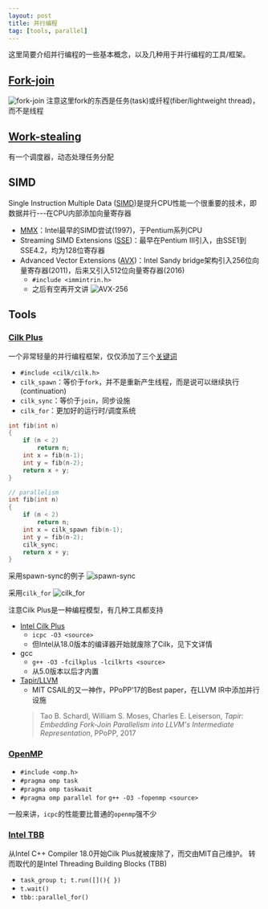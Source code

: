 ```yaml
---
layout: post
title: 并行编程
tag: [tools, parallel]
---
```


这里简要介绍并行编程的一些基本概念，以及几种用于并行编程的工具/框架。

<!--more-->

## [Fork-join](https://en.wikipedia.org/wiki/Fork%E2%80%93join_model)
![fork-join](https://upload.wikimedia.org/wikipedia/commons/thumb/f/f1/Fork_join.svg/400px-Fork_join.svg.png)
注意这里fork的东西是任务(task)或纤程(fiber/lightweight thread)，而不是线程

## [Work-stealing](https://en.wikipedia.org/wiki/Work_stealing)
有一个调度器，动态处理任务分配

## SIMD
Single Instruction Multiple Data ([SIMD](https://www.codingame.com/playgrounds/283/sse-avx-vectorization/what-is-sse-and-avx))是提升CPU性能一个很重要的技术，即数据并行---在CPU内部添加向量寄存器
* [MMX](https://en.wikipedia.org/wiki/MMX_(instruction_set))：Intel最早的SIMD尝试(1997)，于Pentium系列CPU
* Streaming SIMD Extensions ([SSE](https://en.wikipedia.org/wiki/Streaming_SIMD_Extensions))：最早在Pentium III引入，由SSE1到SSE4.2，均为128位寄存器
* Advanced Vector Extensions ([AVX](https://en.wikipedia.org/wiki/Advanced_Vector_Extensions))：Intel Sandy bridge架构引入256位向量寄存器(2011)，后来又引入512位向量寄存器(2016)
    - `#include <immintrin.h>`
    - 之后有空再开文讲
![AVX-256](https://www.codingame.com/servlet/fileservlet?id=16426525647340)

## Tools
### [Cilk Plus](https://www.cilkplus.org/)
一个非常轻量的并行编程框架，仅仅添加了三个[关键词](https://www.cilkplus.org/tutorial-cilk-plus-keywords)
* `#include <cilk/cilk.h>`
* `cilk_spawn`：等价于`fork`，并不是重新产生线程，而是说可以继续执行(continuation)
* `cilk_sync`：等价于`join`，同步设施
* `cilk_for`：更加好的运行时/调度系统

```cpp
int fib(int n)
{
    if (n < 2)
        return n;
    int x = fib(n-1);
    int y = fib(n-2);
    return x + y;
}

// parallelism
int fib(int n)
{
    if (n < 2)
        return n;
    int x = cilk_spawn fib(n-1);
    int y = fib(n-2);
    cilk_sync;
    return x + y;
}
```

采用spawn-sync的例子
![spawn-sync](https://www.cilkplus.org/sites/cilk/images/for_cilk_spawn_dag.png)

采用`cilk_for`
![cilk_for](https://www.cilkplus.org/sites/cilk/images/cilk_for_dag.png)

注意Cilk Plus是一种编程模型，有几种工具都支持
* [Intel Cilk Plus](https://www.cilkplus.org/)
    - `icpc -O3 <source>`
    - 但Intel从18.0版本的编译器开始就废除了Cilk，见下文详情
* gcc
    - `g++ -O3 -fcilkplus -lcilkrts <source>`
    - 从5.0版本以后才内置
* [Tapir/LLVM](http://cilk.mit.edu/)
    - MIT CSAIL的又一神作，PPoPP'17的Best paper，在LLVM IR中添加并行设施
    > Tao B. Schardl, William S. Moses, Charles E. Leiserson, *Tapir: Embedding Fork-Join Parallelism into LLVM's Intermediate Representation*, PPoPP, 2017

### [OpenMP](https://www.openmp.org/)
* `#include <omp.h>`
* `#pragma omp task`
* `#pragma omp taskwait`
* `#pragma omp parallel for`
`g++ -O3 -fopenmp <source>`

一般来讲，`icpc`的性能要比普通的`openmp`强不少

### [Intel TBB](https://software.intel.com/en-us/articles/migrate-your-application-to-use-openmp-or-intelr-tbb-instead-of-intelr-cilktm-plus?_ga=2.174275746.1279103381.1550824040-508775473.1544510410)
从Intel C++ Compiler 18.0开始Cilk Plus就被废除了，而交由MIT自己维护。
转而取代的是Intel Threading Building Blocks (TBB)
* `task_group t; t.run([](){ })`
* `t.wait()`
* `tbb::parallel_for()`